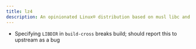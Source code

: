 ```yaml
---
title: lz4
description: An opinionated Linux® distribution based on musl libc and toybox
---
```


- Specifying `LIBDIR` in `build-cross` breaks build; should report this to upstream as a bug
